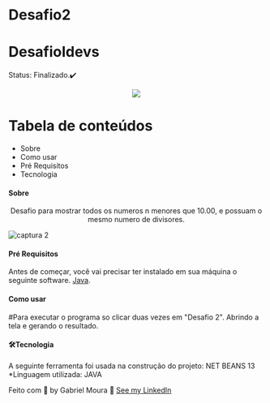 # Desafio2
# DesafioIdevs

Status: Finalizado.✔️

<div align="center">
 <Img src="https://user-images.githubusercontent.com/69040085/160423935-8befb89d-7d07-4d8b-8cc1-bb349fc9f1b0.png" />
 </div>

Tabela de conteúdos
=================
<!--ts-->
   * Sobre
   * Como usar
   * Pré Requisitos
   * Tecnologia
<!--te-->


<h4>Sobre</h4>



<p align="center">Desafio para mostrar todos os numeros n menores que 10.00, e possuam o mesmo numero de divisores.</p>

![captura 2](https://user-images.githubusercontent.com/69040085/160424632-1e2a0ad6-d45b-4364-af14-c6e14bf1be75.PNG)




<h4>Pré Requisitos</h4>

Antes de começar, você vai precisar ter instalado em sua máquina o seguinte software. <!-- Text link tag - by www.rapidtables.com -->
 <a href="https://javadl.oracle.com/webapps/download/AutoDL?BundleId=245776_df5ad55fdd604472a86a45a217032c7d">Java</a>.
 
<h4>Como usar</h4>

#Para executar o programa so clicar duas vezes em "Desafio 2". Abrindo a tela e gerando o resultado.

<h4>🛠️Tecnologia</h4>
A seguinte ferramenta foi usada na construção do projeto:
NET BEANS 13 
*Linguagem utilizada: JAVA



Feito com 💙 by Gabriel Moura 👋 [See my LinkedIn](https://www.linkedin.com/in/gabriel-moura-9a275593/)

 
